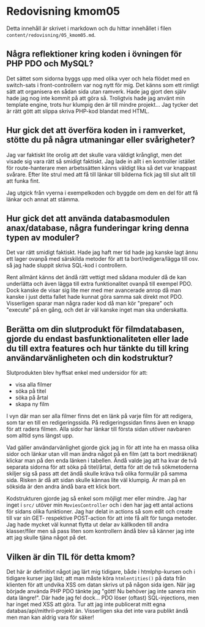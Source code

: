 ---
---
Redovisning kmom05
=========================

Detta innehåll är skrivet i markdown och du hittar innehållet i filen `content/redovisning/05_kmom05.md`.

Några reflektioner kring koden i övningen för PHP PDO och MySQL?
----------------------------------------------------------------

Det sättet som sidorna byggs upp med olika vyer och hela flödet med en switch-sats i front-controllern
var nog nytt för mig. Det känns som ett rimligt sätt att organisera en sådan sida utan ramverk.
Hade jag gjort den själv hade jag nog inte kommit på att göra så. Troligtvis hade jag använt min template
engine, trots hur klumpig den är till mindre projekt... Jag tycker det är rätt gött att slippa skriva
PHP-kod blandat med HTML.


Hur gick det att överföra koden in i ramverket, stötte du på några utmaningar eller svårigheter?
------------------------------------------------------------------------------------------------

Jag var faktiskt lite orolig att det skulle vara väldigt krångligt, men det visade sig vara rätt så smidigt
faktiskt. Jag lade in allt i en kontroller istället för route-hanterare men arbetssätten känns väldigt lika
så det var knappast svårare. Efter lite strul med att få till länkar till bilderna fick jag till slut
allt till att funka fint.

Jag utgick från vyerna i exempelkoden och byggde om dem en del för att få länkar och annat att stämma.

Hur gick det att använda databasmodulen anax/database, några funderingar kring denna typen av moduler?
------------------------------------------------------------------------------------------------------

Det var rätt smidigt faktiskt. Hade jag haft mer tid hade jag kanske lagt ännu ett lager ovanpå med
särskilda metoder för att ta bort/redigera/lägga till osv. så jag hade sluppit skriva SQL-kod i controllern.

Rent allmänt känns det ändå rätt vettigt med sådana moduler då de kan underlätta och även lägga till extra
funktionalitet ovanpå till exempel PDO. Dock kanske de visar sig lite mer med mer avancerade anrop då man
kanske i just detta fallet hade kunnat göra samma sak direkt mot PDO. Visserligen sparar man några rader
kod då man kör "prepare" och "execute" på en gång, och det är väl kanske inget man ska underskatta.

Berätta om din slutprodukt för filmdatabasen, gjorde du endast basfunktionaliteten eller lade du till extra features och hur tänkte du till kring användarvänligheten och din kodstruktur?
------------------------------------------------------------------------------------------------------------------------------------------------------------------------------------------

Slutprodukten blev hyffsat enkel med undersidor för att:

* visa alla filmer
* söka på titel
* söka på årtal
* skapa ny film

I vyn där man ser alla filmer finns det en länk på varje film för att redigera, som tar en till en redigeringssida.
På redigeringssidan finns även en knapp för att radera filmen. Alla sidor har länkar till första sidan utöver
navbaren som alltid syns längst upp.

Vad gäller användarvänlighet gjorde gick jag in för att inte ha en massa olika sidor och länkar utan vill man
ändra något på en film (att ta bort medräknat) klickar man på den enda länken i tabellen. Ändå valde jag att
ha kvar de två separata sidorna för att söka på titel/årtal, detta för att de två sökmetoderna skiljer sig så pass
att det ändå skulle kräva två olika formulär på samma sida. Risken är då att sidan skulle kännas lite väl klumpig.
Är man på en söksida är den andra ändå bara ett klick bort.

Kodstrukturen gjorde jag så enkel som möjligt mer eller mindre. Jag har inget i `src/` utöver min `MoviesController`
och i den har jag ett antal actions för sidans olika funktioner. Jag har delat in actions så som edit och create
till var sin GET- respektive POST-action för att inte få allt för tunga metoder. Jag hade mycket väl kunnat flytta
ut delar av källkoden till andra klasser/filer men så pass liten som kontrollern ändå blev så känner jag inte att
jag skulle tjäna något på det.

Vilken är din TIL för detta kmom?
---------------------------------

Det här är definitivt något jag lärt mig tidigare, både i htmlphp-kursen och i tidigare kurser jag läst; att man
måste köra `htmlentities()` på data från klienten för att undvika XSS om datan skrivs ut på någon sida igen.
När jag började använda PHP PDO tänkte jag "gött! Nu behöver jag inte sanera min data längre!". Där hade jag fel
dock... PDO löser (oftast) SQL-injections, men har inget med XSS att göra. Tur att jag inte publicerat mitt egna
databas/api/mithril-projekt än. Visserligen ska det inte vara publikt ändå men man kan aldrig vara för säker!
